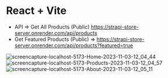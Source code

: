 # React + Vite
- API => Get All Products (Public)
https://strapi-store-server.onrender.com/api/products
- Get Featured Products (Public) => https://strapi-store-server.onrender.com/api/products?featured=true
  


![screencapture-localhost-5173-Home-2023-11-03-12_04_44](https://github.com/Leen-odeh3/comfy-sloth-store/assets/123558998/ab2bc8c9-2d0d-4f44-ae92-3c9ca2427c04)
![screencapture-localhost-5173-Products-2023-11-03-12_04_57](https://github.com/Leen-odeh3/comfy-sloth-store/assets/123558998/a15cda09-8234-4979-91a4-a60bcd366861)
![screencapture-localhost-5173-About-2023-11-03-12_05_11](https://github.com/Leen-odeh3/comfy-sloth-store/assets/123558998/013b9e4b-5bf1-4410-888e-b9fa22534c18)
